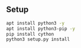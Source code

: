 ## Setup
```bash
apt install python3 -y
apt install python3-pip -y
pip install cython
python3 setup.py install
```
